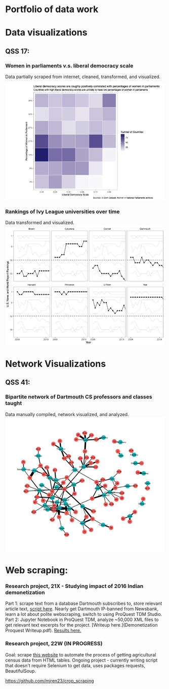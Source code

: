# Portfolio of data work 

# Data visualizations 

## QSS 17: 
### Women in parliaments v.s. liberal democracy scale 
Data partially scraped from internet, cleaned, transformed, and visualized. 

![Visualization of women in parliaments v.s. a democracy index](libdem_index.png)

### Rankings of Ivy League universities over time
Data transformed and visualized. 
![](ivy_rankings.png)

# Network Visualizations

## QSS 41: 
### Bipartite network of Dartmouth CS professors and classes taught 
Data manually compiled, network visualized, and analyzed. 
![](cs_profs.png)


# Web scraping: 

### Research project, 21X - Studying impact of 2016 Indian demonetization 
Part 1: scrape text from a database Dartmouth subscribes to, store relevant article text, [script here](code/newsbank.py). Nearly get Dartmouth IP-banned from Newsbank, learn a lot about polite webscraping, switch to using ProQuest TDM Studio. 
Part 2: Jupyter Notebook in ProQuest TDM, analyze ~50,000 XML files to get relevant text excerpts for the project. [Writeup here.](Demonetization Proquest Writeup.pdf). [Results here.](scraping_results.csv)

### Research project, 22W (IN PROGRESS)
Goal: scrape [this website](https://agcensus.dacnet.nic.in/TalukCharacteristics.aspx) to automate the process of getting agricultural census data from HTML tables. Ongoing project - currently writing script that doesn't require Selenium to get data, uses packages requests, BeautifulSoup. 

https://github.com/mjren23/crop_scraping 
